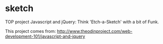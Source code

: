 sketch
======

TOP project Javascript and jQuery: Think 'Etch-a-Sketch' with a bit of Funk.

This project comes from:
http://www.theodinproject.com/web-development-101/javascript-and-jquery

